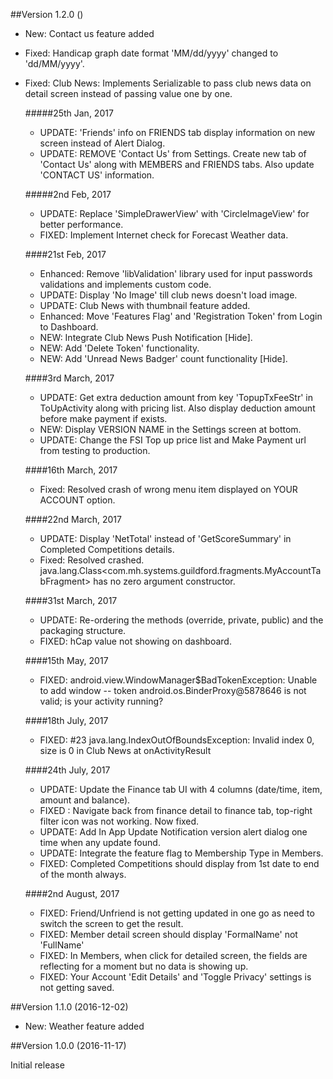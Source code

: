 ##Version 1.2.0 ()

- New: Contact us feature added
- Fixed: Handicap graph date format 'MM/dd/yyyy' changed to 'dd/MM/yyyy'.
- Fixed: Club News: Implements Serializable to pass club news data on detail screen instead of passing value one by one.

   #####25th Jan, 2017
    - UPDATE: 'Friends' info on FRIENDS tab display information on new screen instead of Alert Dialog.
    - UPDATE: REMOVE 'Contact Us' from Settings. Create new tab of 'Contact Us' along with MEMBERS and FRIENDS tabs. Also update 'CONTACT US' information.

    #####2nd Feb, 2017
    - UPDATE: Replace 'SimpleDrawerView' with 'CircleImageView' for better performance.
    - FIXED: Implement Internet check for Forecast Weather data.

    ####21st Feb, 2017
    - Enhanced: Remove 'libValidation' library used for input passwords validations and implements custom code.
    - UPDATE: Display 'No Image' till club news doesn't load image.
    - UPDATE: Club News with thumbnail feature added.
    - Enhanced: Move 'Features Flag' and 'Registration Token' from Login to Dashboard.
    - NEW: Integrate Club News Push Notification [Hide].
    - NEW: Add 'Delete Token' functionality.
    - NEW: Add 'Unread News Badger' count functionality [Hide].

	####3rd March, 2017
     - UPDATE: Get extra deduction amount from key 'TopupTxFeeStr' in ToUpActivity along with pricing list. Also display deduction amount before make payment if exists.
     - NEW: Display VERSION NAME in the Settings screen at bottom.
	 - UPDATE: Change the FSI Top up price list and Make Payment url from testing to production.

   ####16th March, 2017
    - Fixed: Resolved crash of wrong menu item displayed on YOUR ACCOUNT option.

   ####22nd March, 2017
   - UPDATE: Display 'NetTotal' instead of 'GetScoreSummary' in Completed Competitions details.
   - Fixed: Resolved crashed. java.lang.Class<com.mh.systems.guildford.fragments.MyAccountTabFragment> has no zero argument constructor.
 
   ####31st March, 2017
   - UPDATE: Re-ordering the methods (override, private, public) and the packaging structure.
   - FIXED: hCap value not showing on dashboard.
   
   ####15th May, 2017
   - FIXED: android.view.WindowManager$BadTokenException: Unable to add window -- token android.os.BinderProxy@5878646 is not valid; is your activity running?
 
   ####18th July, 2017
   - FIXED: #23 java.lang.IndexOutOfBoundsException: Invalid index 0, size is 0 in Club News at onActivityResult

   ####24th July, 2017
    - UPDATE: Update the Finance tab UI with 4 columns (date/time, item, amount and balance).
    - FIXED : Navigate back from finance detail to finance tab, top-right filter icon was not working. Now fixed.
    - UPDATE: Add In App Update Notification version alert dialog one time when any update found.
    - UPDATE: Integrate the feature flag to Membership Type in Members.
   	- FIXED:  Completed Competitions should display from 1st date to end of the month always.

   ####2nd August, 2017
    - FIXED: Friend/Unfriend is not getting updated in one go as need to switch the screen to get the result.
    - FIXED: Member detail screen should display 'FormalName' not 'FullName'
    - FIXED: In Members, when click for detailed screen, the fields are reflecting for a moment but no data is showing up.
    - FIXED: Your Account 'Edit Details' and 'Toggle Privacy' settings is not getting saved.

##Version 1.1.0 (2016-12-02)

- New: Weather feature added

##Version 1.0.0 (2016-11-17)

Initial release